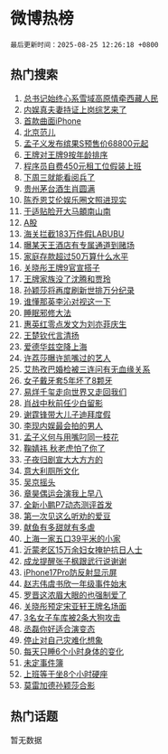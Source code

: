# 微博热榜

`最后更新时间：2025-08-25 12:26:18 +0800`

## 热门搜索

1. [总书记始终心系雪域高原情牵西藏人民](https://m.weibo.cn/search?containerid=100103type%3D1%26t%3D10%26q%3D%23%E6%80%BB%E4%B9%A6%E8%AE%B0%E5%A7%8B%E7%BB%88%E5%BF%83%E7%B3%BB%E9%9B%AA%E5%9F%9F%E9%AB%98%E5%8E%9F%E6%83%85%E7%89%B5%E8%A5%BF%E8%97%8F%E4%BA%BA%E6%B0%91%23&stream_entry_id=51&isnewpage=1&extparam=seat%3D1%26pos%3D0%26cate%3D10103%26filter_type%3Drealtimehot%26stream_entry_id%3D51%26c_type%3D51%26q%3D%2523%25E6%2580%25BB%25E4%25B9%25A6%25E8%25AE%25B0%25E5%25A7%258B%25E7%25BB%2588%25E5%25BF%2583%25E7%25B3%25BB%25E9%259B%25AA%25E5%259F%259F%25E9%25AB%2598%25E5%258E%259F%25E6%2583%2585%25E7%2589%25B5%25E8%25A5%25BF%25E8%2597%258F%25E4%25BA%25BA%25E6%25B0%2591%2523%26dgr%3D0%26display_time%3D1756095977%26pre_seqid%3D17560959772490250616336)
1. [内娱真夫妻持证上岗综艺来了](https://m.weibo.cn/search?containerid=100103type%3D1%26t%3D10%26q%3D%E5%86%85%E5%A8%B1%E7%9C%9F%E5%A4%AB%E5%A6%BB%E6%8C%81%E8%AF%81%E4%B8%8A%E5%B2%97%E7%BB%BC%E8%89%BA%E6%9D%A5%E4%BA%86&stream_entry_id=31&isnewpage=1&extparam=seat%3D1%26pos%3D0%26flag%3D1%26filter_type%3Drealtimehot%26c_type%3D31%26realpos%3D1%26cate%3D5001%26lcate%3D5001%26stream_entry_id%3D31%26band_rank%3D1%26q%3D%25E5%2586%2585%25E5%25A8%25B1%25E7%259C%259F%25E5%25A4%25AB%25E5%25A6%25BB%25E6%258C%2581%25E8%25AF%2581%25E4%25B8%258A%25E5%25B2%2597%25E7%25BB%25BC%25E8%2589%25BA%25E6%259D%25A5%25E4%25BA%2586%26dgr%3D0%26display_time%3D1756095977%26pre_seqid%3D17560959772490250616336)
1. [首款曲面iPhone](https://m.weibo.cn/search?containerid=100103type%3D1%26t%3D10%26q%3D%23%E9%A6%96%E6%AC%BE%E6%9B%B2%E9%9D%A2iPhone%23&stream_entry_id=31&isnewpage=1&extparam=seat%3D1%26pos%3D1%26flag%3D0%26filter_type%3Drealtimehot%26c_type%3D31%26realpos%3D2%26cate%3D5001%26lcate%3D5001%26stream_entry_id%3D31%26band_rank%3D2%26q%3D%2523%25E9%25A6%2596%25E6%25AC%25BE%25E6%259B%25B2%25E9%259D%25A2iPhone%2523%26dgr%3D0%26display_time%3D1756095977%26pre_seqid%3D17560959772490250616336)
1. [北京范儿](https://m.weibo.cn/search?containerid=100103type%3D1%26t%3D10%26q%3D%23%E5%8C%97%E4%BA%AC%E8%8C%83%E5%84%BF%23&stream_entry_id=31&isnewpage=1&extparam=seat%3D1%26pos%3D2%26flag%3D1%26filter_type%3Drealtimehot%26c_type%3D31%26realpos%3D3%26cate%3D5001%26lcate%3D5001%26stream_entry_id%3D31%26band_rank%3D3%26q%3D%2523%25E5%258C%2597%25E4%25BA%25AC%25E8%258C%2583%25E5%2584%25BF%2523%26dgr%3D0%26display_time%3D1756095977%26pre_seqid%3D17560959772490250616336)
1. [孟子义发布缤果S预售价68800元起](https://m.weibo.cn/search?containerid=100103type%3D1%26t%3D10%26q%3D%23%E5%AD%9F%E5%AD%90%E4%B9%89%E5%8F%91%E5%B8%83%E7%BC%A4%E6%9E%9CS%E9%A2%84%E5%94%AE%E4%BB%B768800%E5%85%83%E8%B5%B7%23&stream_entry_id=31&isnewpage=1&extparam=seat%3D1%26pos%3D3%26adid%3D298466%26filter_type%3Drealtimehot%26c_type%3D31%26cate%3D5001%26lcate%3D5001%26topic_ad%3D1%26is_ad_pos%3D1%26stream_entry_id%3D31%26band_rank%3D4%26q%3D%2523%25E5%25AD%259F%25E5%25AD%2590%25E4%25B9%2589%25E5%258F%2591%25E5%25B8%2583%25E7%25BC%25A4%25E6%259E%259CS%25E9%25A2%2584%25E5%2594%25AE%25E4%25BB%25B768800%25E5%2585%2583%25E8%25B5%25B7%2523%26dgr%3D0%26display_time%3D1756095977%26pre_seqid%3D17560959772490250616336)
1. [王牌对王牌9按年龄排序](https://m.weibo.cn/search?containerid=100103type%3D1%26t%3D10%26q%3D%23%E7%8E%8B%E7%89%8C%E5%AF%B9%E7%8E%8B%E7%89%8C9%E6%8C%89%E5%B9%B4%E9%BE%84%E6%8E%92%E5%BA%8F%23&stream_entry_id=31&isnewpage=1&extparam=seat%3D1%26pos%3D4%26flag%3D0%26filter_type%3Drealtimehot%26c_type%3D31%26realpos%3D4%26cate%3D5001%26lcate%3D5001%26stream_entry_id%3D31%26band_rank%3D4%26q%3D%2523%25E7%258E%258B%25E7%2589%258C%25E5%25AF%25B9%25E7%258E%258B%25E7%2589%258C9%25E6%258C%2589%25E5%25B9%25B4%25E9%25BE%2584%25E6%258E%2592%25E5%25BA%258F%2523%26dgr%3D0%26display_time%3D1756095977%26pre_seqid%3D17560959772490250616336)
1. [程序员自费450元租工位假装上班](https://m.weibo.cn/search?containerid=100103type%3D1%26t%3D10%26q%3D%23%E7%A8%8B%E5%BA%8F%E5%91%98%E8%87%AA%E8%B4%B9450%E5%85%83%E7%A7%9F%E5%B7%A5%E4%BD%8D%E5%81%87%E8%A3%85%E4%B8%8A%E7%8F%AD%23&stream_entry_id=31&isnewpage=1&extparam=seat%3D1%26pos%3D5%26flag%3D1%26filter_type%3Drealtimehot%26c_type%3D31%26realpos%3D5%26cate%3D5001%26lcate%3D5001%26stream_entry_id%3D31%26band_rank%3D5%26q%3D%2523%25E7%25A8%258B%25E5%25BA%258F%25E5%2591%2598%25E8%2587%25AA%25E8%25B4%25B9450%25E5%2585%2583%25E7%25A7%259F%25E5%25B7%25A5%25E4%25BD%258D%25E5%2581%2587%25E8%25A3%2585%25E4%25B8%258A%25E7%258F%25AD%2523%26dgr%3D0%26display_time%3D1756095977%26pre_seqid%3D17560959772490250616336)
1. [下周三就能看阅兵了](https://m.weibo.cn/search?containerid=100103type%3D1%26t%3D10%26q%3D%23%E4%B8%8B%E5%91%A8%E4%B8%89%E5%B0%B1%E8%83%BD%E7%9C%8B%E9%98%85%E5%85%B5%E4%BA%86%23&stream_entry_id=31&isnewpage=1&extparam=seat%3D1%26pos%3D6%26flag%3D0%26filter_type%3Drealtimehot%26c_type%3D31%26realpos%3D6%26cate%3D5001%26lcate%3D5001%26stream_entry_id%3D31%26band_rank%3D6%26q%3D%2523%25E4%25B8%258B%25E5%2591%25A8%25E4%25B8%2589%25E5%25B0%25B1%25E8%2583%25BD%25E7%259C%258B%25E9%2598%2585%25E5%2585%25B5%25E4%25BA%2586%2523%26dgr%3D0%26display_time%3D1756095977%26pre_seqid%3D17560959772490250616336)
1. [贵州茅台酒生肖圆满](https://m.weibo.cn/search?containerid=100103type%3D1%26t%3D10%26q%3D%23%E8%B4%B5%E5%B7%9E%E8%8C%85%E5%8F%B0%E9%85%92%E7%94%9F%E8%82%96%E5%9C%86%E6%BB%A1%23&stream_entry_id=31&isnewpage=1&extparam=seat%3D1%26pos%3D7%26adid%3D297709%26filter_type%3Drealtimehot%26c_type%3D31%26cate%3D5001%26lcate%3D5001%26topic_ad%3D1%26is_ad_pos%3D1%26stream_entry_id%3D31%26band_rank%3D7%26q%3D%2523%25E8%25B4%25B5%25E5%25B7%259E%25E8%258C%2585%25E5%258F%25B0%25E9%2585%2592%25E7%2594%259F%25E8%2582%2596%25E5%259C%2586%25E6%25BB%25A1%2523%26dgr%3D0%26display_time%3D1756095977%26pre_seqid%3D17560959772490250616336)
1. [陈乔恩艾伦娱乐圈文照进现实](https://m.weibo.cn/search?containerid=100103type%3D1%26t%3D10%26q%3D%E9%99%88%E4%B9%94%E6%81%A9%E8%89%BE%E4%BC%A6%E5%A8%B1%E4%B9%90%E5%9C%88%E6%96%87%E7%85%A7%E8%BF%9B%E7%8E%B0%E5%AE%9E&stream_entry_id=31&isnewpage=1&extparam=seat%3D1%26pos%3D8%26flag%3D1%26filter_type%3Drealtimehot%26c_type%3D31%26realpos%3D7%26cate%3D5001%26lcate%3D5001%26stream_entry_id%3D31%26band_rank%3D7%26q%3D%25E9%2599%2588%25E4%25B9%2594%25E6%2581%25A9%25E8%2589%25BE%25E4%25BC%25A6%25E5%25A8%25B1%25E4%25B9%2590%25E5%259C%2588%25E6%2596%2587%25E7%2585%25A7%25E8%25BF%259B%25E7%258E%25B0%25E5%25AE%259E%26dgr%3D0%26display_time%3D1756095977%26pre_seqid%3D17560959772490250616336)
1. [于适贴脸开大马頔南山南](https://m.weibo.cn/search?containerid=100103type%3D1%26t%3D10%26q%3D%E4%BA%8E%E9%80%82%E8%B4%B4%E8%84%B8%E5%BC%80%E5%A4%A7%E9%A9%AC%E9%A0%94%E5%8D%97%E5%B1%B1%E5%8D%97&stream_entry_id=31&isnewpage=1&extparam=seat%3D1%26pos%3D9%26flag%3D1%26filter_type%3Drealtimehot%26c_type%3D31%26realpos%3D8%26cate%3D5001%26lcate%3D5001%26stream_entry_id%3D31%26band_rank%3D8%26q%3D%25E4%25BA%258E%25E9%2580%2582%25E8%25B4%25B4%25E8%2584%25B8%25E5%25BC%2580%25E5%25A4%25A7%25E9%25A9%25AC%25E9%25A0%2594%25E5%258D%2597%25E5%25B1%25B1%25E5%258D%2597%26dgr%3D0%26display_time%3D1756095977%26pre_seqid%3D17560959772490250616336)
1. [A股](https://m.weibo.cn/search?containerid=100103type%3D1%26t%3D10%26q%3DA%E8%82%A1&stream_entry_id=31&isnewpage=1&extparam=seat%3D1%26pos%3D10%26flag%3D0%26filter_type%3Drealtimehot%26c_type%3D31%26realpos%3D9%26cate%3D5001%26lcate%3D5001%26stream_entry_id%3D31%26band_rank%3D9%26q%3DA%25E8%2582%25A1%26dgr%3D0%26display_time%3D1756095977%26pre_seqid%3D17560959772490250616336)
1. [海关拦截183万件假LABUBU](https://m.weibo.cn/search?containerid=100103type%3D1%26t%3D10%26q%3D%23%E6%B5%B7%E5%85%B3%E6%8B%A6%E6%88%AA183%E4%B8%87%E4%BB%B6%E5%81%87LABUBU%23&stream_entry_id=31&isnewpage=1&extparam=seat%3D1%26pos%3D11%26flag%3D1%26filter_type%3Drealtimehot%26c_type%3D31%26realpos%3D10%26cate%3D5001%26lcate%3D5001%26stream_entry_id%3D31%26band_rank%3D10%26q%3D%2523%25E6%25B5%25B7%25E5%2585%25B3%25E6%258B%25A6%25E6%2588%25AA183%25E4%25B8%2587%25E4%25BB%25B6%25E5%2581%2587LABUBU%2523%26dgr%3D0%26display_time%3D1756095977%26pre_seqid%3D17560959772490250616336)
1. [曝某天王酒店有专属通道到赌场](https://m.weibo.cn/search?containerid=100103type%3D1%26t%3D10%26q%3D%E6%9B%9D%E6%9F%90%E5%A4%A9%E7%8E%8B%E9%85%92%E5%BA%97%E6%9C%89%E4%B8%93%E5%B1%9E%E9%80%9A%E9%81%93%E5%88%B0%E8%B5%8C%E5%9C%BA&stream_entry_id=31&isnewpage=1&extparam=seat%3D1%26pos%3D12%26flag%3D1%26filter_type%3Drealtimehot%26c_type%3D31%26realpos%3D11%26cate%3D5001%26lcate%3D5001%26stream_entry_id%3D31%26band_rank%3D11%26q%3D%25E6%259B%259D%25E6%259F%2590%25E5%25A4%25A9%25E7%258E%258B%25E9%2585%2592%25E5%25BA%2597%25E6%259C%2589%25E4%25B8%2593%25E5%25B1%259E%25E9%2580%259A%25E9%2581%2593%25E5%2588%25B0%25E8%25B5%258C%25E5%259C%25BA%26dgr%3D0%26display_time%3D1756095977%26pre_seqid%3D17560959772490250616336)
1. [家庭存款超过50万算什么水平](https://m.weibo.cn/search?containerid=100103type%3D1%26t%3D10%26q%3D%E5%AE%B6%E5%BA%AD%E5%AD%98%E6%AC%BE%E8%B6%85%E8%BF%8750%E4%B8%87%E7%AE%97%E4%BB%80%E4%B9%88%E6%B0%B4%E5%B9%B3&stream_entry_id=31&isnewpage=1&extparam=seat%3D1%26pos%3D13%26flag%3D1%26filter_type%3Drealtimehot%26c_type%3D31%26realpos%3D12%26cate%3D5001%26lcate%3D5001%26stream_entry_id%3D31%26band_rank%3D12%26q%3D%25E5%25AE%25B6%25E5%25BA%25AD%25E5%25AD%2598%25E6%25AC%25BE%25E8%25B6%2585%25E8%25BF%258750%25E4%25B8%2587%25E7%25AE%2597%25E4%25BB%2580%25E4%25B9%2588%25E6%25B0%25B4%25E5%25B9%25B3%26dgr%3D0%26display_time%3D1756095977%26pre_seqid%3D17560959772490250616336)
1. [关晓彤王牌9官宣搭子](https://m.weibo.cn/search?containerid=100103type%3D1%26t%3D10%26q%3D%23%E5%85%B3%E6%99%93%E5%BD%A4%E7%8E%8B%E7%89%8C9%E5%AE%98%E5%AE%A3%E6%90%AD%E5%AD%90%23&stream_entry_id=31&isnewpage=1&extparam=seat%3D1%26pos%3D14%26flag%3D0%26filter_type%3Drealtimehot%26c_type%3D31%26realpos%3D13%26cate%3D5001%26lcate%3D5001%26stream_entry_id%3D31%26band_rank%3D13%26q%3D%2523%25E5%2585%25B3%25E6%2599%2593%25E5%25BD%25A4%25E7%258E%258B%25E7%2589%258C9%25E5%25AE%2598%25E5%25AE%25A3%25E6%2590%25AD%25E5%25AD%2590%2523%26dgr%3D0%26display_time%3D1756095977%26pre_seqid%3D17560959772490250616336)
1. [王牌家族没了沈腾和贾玲](https://m.weibo.cn/search?containerid=100103type%3D1%26t%3D10%26q%3D%23%E7%8E%8B%E7%89%8C%E5%AE%B6%E6%97%8F%E6%B2%A1%E4%BA%86%E6%B2%88%E8%85%BE%E5%92%8C%E8%B4%BE%E7%8E%B2%23&stream_entry_id=31&isnewpage=1&extparam=seat%3D1%26pos%3D15%26flag%3D1%26filter_type%3Drealtimehot%26c_type%3D31%26realpos%3D14%26cate%3D5001%26lcate%3D5001%26stream_entry_id%3D31%26band_rank%3D14%26q%3D%2523%25E7%258E%258B%25E7%2589%258C%25E5%25AE%25B6%25E6%2597%258F%25E6%25B2%25A1%25E4%25BA%2586%25E6%25B2%2588%25E8%2585%25BE%25E5%2592%258C%25E8%25B4%25BE%25E7%258E%25B2%2523%26dgr%3D0%26display_time%3D1756095977%26pre_seqid%3D17560959772490250616336)
1. [孙颖莎将再度刷新世排万分纪录](https://m.weibo.cn/search?containerid=100103type%3D1%26t%3D10%26q%3D%23%E5%AD%99%E9%A2%96%E8%8E%8E%E5%B0%86%E5%86%8D%E5%BA%A6%E5%88%B7%E6%96%B0%E4%B8%96%E6%8E%92%E4%B8%87%E5%88%86%E7%BA%AA%E5%BD%95%23&stream_entry_id=31&isnewpage=1&extparam=seat%3D1%26pos%3D16%26flag%3D0%26filter_type%3Drealtimehot%26c_type%3D31%26realpos%3D15%26cate%3D5001%26lcate%3D5001%26stream_entry_id%3D31%26band_rank%3D15%26q%3D%2523%25E5%25AD%2599%25E9%25A2%2596%25E8%258E%258E%25E5%25B0%2586%25E5%2586%258D%25E5%25BA%25A6%25E5%2588%25B7%25E6%2596%25B0%25E4%25B8%2596%25E6%258E%2592%25E4%25B8%2587%25E5%2588%2586%25E7%25BA%25AA%25E5%25BD%2595%2523%26dgr%3D0%26display_time%3D1756095977%26pre_seqid%3D17560959772490250616336)
1. [谁懂那英李沁对视这一下](https://m.weibo.cn/search?containerid=100103type%3D1%26t%3D10%26q%3D%E8%B0%81%E6%87%82%E9%82%A3%E8%8B%B1%E6%9D%8E%E6%B2%81%E5%AF%B9%E8%A7%86%E8%BF%99%E4%B8%80%E4%B8%8B&stream_entry_id=31&isnewpage=1&extparam=seat%3D1%26pos%3D17%26flag%3D1%26filter_type%3Drealtimehot%26c_type%3D31%26realpos%3D16%26cate%3D5001%26lcate%3D5001%26stream_entry_id%3D31%26band_rank%3D16%26q%3D%25E8%25B0%2581%25E6%2587%2582%25E9%2582%25A3%25E8%258B%25B1%25E6%259D%258E%25E6%25B2%2581%25E5%25AF%25B9%25E8%25A7%2586%25E8%25BF%2599%25E4%25B8%2580%25E4%25B8%258B%26dgr%3D0%26display_time%3D1756095977%26pre_seqid%3D17560959772490250616336)
1. [睡眠邪修大法](https://m.weibo.cn/search?containerid=100103type%3D1%26t%3D10%26q%3D%E7%9D%A1%E7%9C%A0%E9%82%AA%E4%BF%AE%E5%A4%A7%E6%B3%95&stream_entry_id=31&isnewpage=1&extparam=seat%3D1%26pos%3D18%26flag%3D0%26filter_type%3Drealtimehot%26c_type%3D31%26realpos%3D17%26cate%3D5001%26lcate%3D5001%26stream_entry_id%3D31%26band_rank%3D17%26q%3D%25E7%259D%25A1%25E7%259C%25A0%25E9%2582%25AA%25E4%25BF%25AE%25E5%25A4%25A7%25E6%25B3%2595%26dgr%3D0%26display_time%3D1756095977%26pre_seqid%3D17560959772490250616336)
1. [惠英红零点发文为刘亦菲庆生](https://m.weibo.cn/search?containerid=100103type%3D1%26t%3D10%26q%3D%23%E6%83%A0%E8%8B%B1%E7%BA%A2%E9%9B%B6%E7%82%B9%E5%8F%91%E6%96%87%E4%B8%BA%E5%88%98%E4%BA%A6%E8%8F%B2%E5%BA%86%E7%94%9F%23&stream_entry_id=31&isnewpage=1&extparam=seat%3D1%26pos%3D19%26flag%3D1%26filter_type%3Drealtimehot%26c_type%3D31%26realpos%3D18%26cate%3D5001%26lcate%3D5001%26stream_entry_id%3D31%26band_rank%3D18%26q%3D%2523%25E6%2583%25A0%25E8%258B%25B1%25E7%25BA%25A2%25E9%259B%25B6%25E7%2582%25B9%25E5%258F%2591%25E6%2596%2587%25E4%25B8%25BA%25E5%2588%2598%25E4%25BA%25A6%25E8%258F%25B2%25E5%25BA%2586%25E7%2594%259F%2523%26dgr%3D0%26display_time%3D1756095977%26pre_seqid%3D17560959772490250616336)
1. [王楚钦代言清扬](https://m.weibo.cn/search?containerid=100103type%3D1%26t%3D10%26q%3D%E7%8E%8B%E6%A5%9A%E9%92%A6%E4%BB%A3%E8%A8%80%E6%B8%85%E6%89%AC&stream_entry_id=31&isnewpage=1&extparam=seat%3D1%26pos%3D20%26flag%3D0%26filter_type%3Drealtimehot%26c_type%3D31%26realpos%3D19%26cate%3D5001%26lcate%3D5001%26stream_entry_id%3D31%26band_rank%3D19%26q%3D%25E7%258E%258B%25E6%25A5%259A%25E9%2592%25A6%25E4%25BB%25A3%25E8%25A8%2580%25E6%25B8%2585%25E6%2589%25AC%26dgr%3D0%26display_time%3D1756095977%26pre_seqid%3D17560959772490250616336)
1. [爱德华兹空降上海](https://m.weibo.cn/search?containerid=100103type%3D1%26t%3D10%26q%3D%23%E7%88%B1%E5%BE%B7%E5%8D%8E%E5%85%B9%E7%A9%BA%E9%99%8D%E4%B8%8A%E6%B5%B7%23&stream_entry_id=31&isnewpage=1&extparam=seat%3D1%26pos%3D21%26flag%3D1%26filter_type%3Drealtimehot%26c_type%3D31%26realpos%3D20%26cate%3D5001%26lcate%3D5001%26stream_entry_id%3D31%26band_rank%3D20%26q%3D%2523%25E7%2588%25B1%25E5%25BE%25B7%25E5%258D%258E%25E5%2585%25B9%25E7%25A9%25BA%25E9%2599%258D%25E4%25B8%258A%25E6%25B5%25B7%2523%26dgr%3D0%26display_time%3D1756095977%26pre_seqid%3D17560959772490250616336)
1. [许荔莎曝许凯嘴过的艺人](https://m.weibo.cn/search?containerid=100103type%3D1%26t%3D10%26q%3D%E8%AE%B8%E8%8D%94%E8%8E%8E%E6%9B%9D%E8%AE%B8%E5%87%AF%E5%98%B4%E8%BF%87%E7%9A%84%E8%89%BA%E4%BA%BA&stream_entry_id=31&isnewpage=1&extparam=seat%3D1%26pos%3D22%26flag%3D2%26filter_type%3Drealtimehot%26c_type%3D31%26realpos%3D21%26cate%3D5001%26lcate%3D5001%26stream_entry_id%3D31%26band_rank%3D21%26q%3D%25E8%25AE%25B8%25E8%258D%2594%25E8%258E%258E%25E6%259B%259D%25E8%25AE%25B8%25E5%2587%25AF%25E5%2598%25B4%25E8%25BF%2587%25E7%259A%2584%25E8%2589%25BA%25E4%25BA%25BA%26dgr%3D0%26display_time%3D1756095977%26pre_seqid%3D17560959772490250616336)
1. [艾热孜巴婚检被三连问有无血缘关系](https://m.weibo.cn/search?containerid=100103type%3D1%26t%3D10%26q%3D%E8%89%BE%E7%83%AD%E5%AD%9C%E5%B7%B4%E5%A9%9A%E6%A3%80%E8%A2%AB%E4%B8%89%E8%BF%9E%E9%97%AE%E6%9C%89%E6%97%A0%E8%A1%80%E7%BC%98%E5%85%B3%E7%B3%BB&stream_entry_id=31&isnewpage=1&extparam=seat%3D1%26pos%3D23%26flag%3D1%26filter_type%3Drealtimehot%26c_type%3D31%26realpos%3D22%26cate%3D5001%26lcate%3D5001%26stream_entry_id%3D31%26band_rank%3D22%26q%3D%25E8%2589%25BE%25E7%2583%25AD%25E5%25AD%259C%25E5%25B7%25B4%25E5%25A9%259A%25E6%25A3%2580%25E8%25A2%25AB%25E4%25B8%2589%25E8%25BF%259E%25E9%2597%25AE%25E6%259C%2589%25E6%2597%25A0%25E8%25A1%2580%25E7%25BC%2598%25E5%2585%25B3%25E7%25B3%25BB%26dgr%3D0%26display_time%3D1756095977%26pre_seqid%3D17560959772490250616336)
1. [女子戴牙套5年坏了8颗牙](https://m.weibo.cn/search?containerid=100103type%3D1%26t%3D10%26q%3D%23%E5%A5%B3%E5%AD%90%E6%88%B4%E7%89%99%E5%A5%975%E5%B9%B4%E5%9D%8F%E4%BA%868%E9%A2%97%E7%89%99%23&stream_entry_id=31&isnewpage=1&extparam=seat%3D1%26pos%3D24%26flag%3D0%26filter_type%3Drealtimehot%26c_type%3D31%26realpos%3D23%26cate%3D5001%26lcate%3D5001%26stream_entry_id%3D31%26band_rank%3D23%26q%3D%2523%25E5%25A5%25B3%25E5%25AD%2590%25E6%2588%25B4%25E7%2589%2599%25E5%25A5%25975%25E5%25B9%25B4%25E5%259D%258F%25E4%25BA%25868%25E9%25A2%2597%25E7%2589%2599%2523%26dgr%3D0%26display_time%3D1756095977%26pre_seqid%3D17560959772490250616336)
1. [易烊千玺走向世界又走回我们](https://m.weibo.cn/search?containerid=100103type%3D1%26t%3D10%26q%3D%E6%98%93%E7%83%8A%E5%8D%83%E7%8E%BA%E8%B5%B0%E5%90%91%E4%B8%96%E7%95%8C%E5%8F%88%E8%B5%B0%E5%9B%9E%E6%88%91%E4%BB%AC&stream_entry_id=31&isnewpage=1&extparam=seat%3D1%26pos%3D25%26flag%3D1%26filter_type%3Drealtimehot%26c_type%3D31%26realpos%3D24%26cate%3D5001%26lcate%3D5001%26stream_entry_id%3D31%26band_rank%3D24%26q%3D%25E6%2598%2593%25E7%2583%258A%25E5%258D%2583%25E7%258E%25BA%25E8%25B5%25B0%25E5%2590%2591%25E4%25B8%2596%25E7%2595%258C%25E5%258F%2588%25E8%25B5%25B0%25E5%259B%259E%25E6%2588%2591%25E4%25BB%25AC%26dgr%3D0%26display_time%3D1756095977%26pre_seqid%3D17560959772490250616336)
1. [肖战中秋前任少白留影](https://m.weibo.cn/search?containerid=100103type%3D1%26t%3D10%26q%3D%23%E8%82%96%E6%88%98%E4%B8%AD%E7%A7%8B%E5%89%8D%E4%BB%BB%E5%B0%91%E7%99%BD%E7%95%99%E5%BD%B1%23&stream_entry_id=31&isnewpage=1&extparam=seat%3D1%26pos%3D26%26flag%3D1%26filter_type%3Drealtimehot%26c_type%3D31%26realpos%3D25%26cate%3D5001%26lcate%3D5001%26stream_entry_id%3D31%26band_rank%3D25%26q%3D%2523%25E8%2582%2596%25E6%2588%2598%25E4%25B8%25AD%25E7%25A7%258B%25E5%2589%258D%25E4%25BB%25BB%25E5%25B0%2591%25E7%2599%25BD%25E7%2595%2599%25E5%25BD%25B1%2523%26dgr%3D0%26display_time%3D1756095977%26pre_seqid%3D17560959772490250616336)
1. [谢霆锋带大儿子迪拜度假](https://m.weibo.cn/search?containerid=100103type%3D1%26t%3D10%26q%3D%23%E8%B0%A2%E9%9C%86%E9%94%8B%E5%B8%A6%E5%A4%A7%E5%84%BF%E5%AD%90%E8%BF%AA%E6%8B%9C%E5%BA%A6%E5%81%87%23&stream_entry_id=31&isnewpage=1&extparam=seat%3D1%26pos%3D27%26flag%3D1%26filter_type%3Drealtimehot%26c_type%3D31%26realpos%3D26%26cate%3D5001%26lcate%3D5001%26stream_entry_id%3D31%26band_rank%3D26%26q%3D%2523%25E8%25B0%25A2%25E9%259C%2586%25E9%2594%258B%25E5%25B8%25A6%25E5%25A4%25A7%25E5%2584%25BF%25E5%25AD%2590%25E8%25BF%25AA%25E6%258B%259C%25E5%25BA%25A6%25E5%2581%2587%2523%26dgr%3D0%26display_time%3D1756095977%26pre_seqid%3D17560959772490250616336)
1. [李现内娱最会拍的男人](https://m.weibo.cn/search?containerid=100103type%3D1%26t%3D10%26q%3D%E6%9D%8E%E7%8E%B0%E5%86%85%E5%A8%B1%E6%9C%80%E4%BC%9A%E6%8B%8D%E7%9A%84%E7%94%B7%E4%BA%BA&stream_entry_id=31&isnewpage=1&extparam=seat%3D1%26pos%3D28%26flag%3D1%26filter_type%3Drealtimehot%26c_type%3D31%26realpos%3D27%26cate%3D5001%26lcate%3D5001%26stream_entry_id%3D31%26band_rank%3D27%26q%3D%25E6%259D%258E%25E7%258E%25B0%25E5%2586%2585%25E5%25A8%25B1%25E6%259C%2580%25E4%25BC%259A%25E6%258B%258D%25E7%259A%2584%25E7%2594%25B7%25E4%25BA%25BA%26dgr%3D0%26display_time%3D1756095977%26pre_seqid%3D17560959772490250616336)
1. [孟子义何与用嘴叼同一枝花](https://m.weibo.cn/search?containerid=100103type%3D1%26t%3D10%26q%3D%E5%AD%9F%E5%AD%90%E4%B9%89%E4%BD%95%E4%B8%8E%E7%94%A8%E5%98%B4%E5%8F%BC%E5%90%8C%E4%B8%80%E6%9E%9D%E8%8A%B1&stream_entry_id=31&isnewpage=1&extparam=seat%3D1%26pos%3D29%26flag%3D1%26filter_type%3Drealtimehot%26c_type%3D31%26realpos%3D28%26cate%3D5001%26lcate%3D5001%26stream_entry_id%3D31%26band_rank%3D28%26q%3D%25E5%25AD%259F%25E5%25AD%2590%25E4%25B9%2589%25E4%25BD%2595%25E4%25B8%258E%25E7%2594%25A8%25E5%2598%25B4%25E5%258F%25BC%25E5%2590%258C%25E4%25B8%2580%25E6%259E%259D%25E8%258A%25B1%26dgr%3D0%26display_time%3D1756095977%26pre_seqid%3D17560959772490250616336)
1. [鞠婧祎 秋老虎怕了你了](https://m.weibo.cn/search?containerid=100103type%3D1%26t%3D10%26q%3D%E9%9E%A0%E5%A9%A7%E7%A5%8E+%E7%A7%8B%E8%80%81%E8%99%8E%E6%80%95%E4%BA%86%E4%BD%A0%E4%BA%86&stream_entry_id=31&isnewpage=1&extparam=seat%3D1%26pos%3D30%26flag%3D0%26filter_type%3Drealtimehot%26c_type%3D31%26realpos%3D29%26cate%3D5001%26lcate%3D5001%26stream_entry_id%3D31%26band_rank%3D29%26q%3D%25E9%259E%25A0%25E5%25A9%25A7%25E7%25A5%258E%2520%25E7%25A7%258B%25E8%2580%2581%25E8%2599%258E%25E6%2580%2595%25E4%25BA%2586%25E4%25BD%25A0%25E4%25BA%2586%26dgr%3D0%26display_time%3D1756095977%26pre_seqid%3D17560959772490250616336)
1. [子夜归剧宣大大方方的](https://m.weibo.cn/search?containerid=100103type%3D1%26t%3D10%26q%3D%E5%AD%90%E5%A4%9C%E5%BD%92%E5%89%A7%E5%AE%A3%E5%A4%A7%E5%A4%A7%E6%96%B9%E6%96%B9%E7%9A%84&stream_entry_id=31&isnewpage=1&extparam=seat%3D1%26pos%3D31%26flag%3D1%26filter_type%3Drealtimehot%26c_type%3D31%26realpos%3D30%26cate%3D5001%26lcate%3D5001%26stream_entry_id%3D31%26band_rank%3D30%26q%3D%25E5%25AD%2590%25E5%25A4%259C%25E5%25BD%2592%25E5%2589%25A7%25E5%25AE%25A3%25E5%25A4%25A7%25E5%25A4%25A7%25E6%2596%25B9%25E6%2596%25B9%25E7%259A%2584%26dgr%3D0%26display_time%3D1756095977%26pre_seqid%3D17560959772490250616336)
1. [意大利厕所文化](https://m.weibo.cn/search?containerid=100103type%3D1%26t%3D10%26q%3D%E6%84%8F%E5%A4%A7%E5%88%A9%E5%8E%95%E6%89%80%E6%96%87%E5%8C%96&stream_entry_id=31&isnewpage=1&extparam=seat%3D1%26pos%3D32%26flag%3D1%26filter_type%3Drealtimehot%26c_type%3D31%26realpos%3D31%26cate%3D5001%26lcate%3D5001%26stream_entry_id%3D31%26band_rank%3D31%26q%3D%25E6%2584%258F%25E5%25A4%25A7%25E5%2588%25A9%25E5%258E%2595%25E6%2589%2580%25E6%2596%2587%25E5%258C%2596%26dgr%3D0%26display_time%3D1756095977%26pre_seqid%3D17560959772490250616336)
1. [吴京摇头](https://m.weibo.cn/search?containerid=100103type%3D1%26t%3D10%26q%3D%E5%90%B4%E4%BA%AC%E6%91%87%E5%A4%B4&stream_entry_id=31&isnewpage=1&extparam=seat%3D1%26pos%3D33%26flag%3D1%26filter_type%3Drealtimehot%26c_type%3D31%26realpos%3D32%26cate%3D5001%26lcate%3D5001%26stream_entry_id%3D31%26band_rank%3D32%26q%3D%25E5%2590%25B4%25E4%25BA%25AC%25E6%2591%2587%25E5%25A4%25B4%26dgr%3D0%26display_time%3D1756095977%26pre_seqid%3D17560959772490250616336)
1. [章昊偶运会演我上早八](https://m.weibo.cn/search?containerid=100103type%3D1%26t%3D10%26q%3D%23%E7%AB%A0%E6%98%8A%E5%81%B6%E8%BF%90%E4%BC%9A%E6%BC%94%E6%88%91%E4%B8%8A%E6%97%A9%E5%85%AB%23&stream_entry_id=31&isnewpage=1&extparam=seat%3D1%26pos%3D34%26flag%3D1%26filter_type%3Drealtimehot%26c_type%3D31%26realpos%3D33%26cate%3D5001%26lcate%3D5001%26stream_entry_id%3D31%26band_rank%3D33%26q%3D%2523%25E7%25AB%25A0%25E6%2598%258A%25E5%2581%25B6%25E8%25BF%2590%25E4%25BC%259A%25E6%25BC%2594%25E6%2588%2591%25E4%25B8%258A%25E6%2597%25A9%25E5%2585%25AB%2523%26dgr%3D0%26display_time%3D1756095977%26pre_seqid%3D17560959772490250616336)
1. [全新小鹏P7动态测评首发](https://m.weibo.cn/search?containerid=100103type%3D1%26t%3D10%26q%3D%23%E5%85%A8%E6%96%B0%E5%B0%8F%E9%B9%8FP7%E5%8A%A8%E6%80%81%E6%B5%8B%E8%AF%84%E9%A6%96%E5%8F%91%23&stream_entry_id=31&isnewpage=1&extparam=seat%3D1%26pos%3D35%26flag%3D1%26filter_type%3Drealtimehot%26c_type%3D31%26realpos%3D34%26cate%3D5001%26lcate%3D5001%26stream_entry_id%3D31%26band_rank%3D34%26q%3D%2523%25E5%2585%25A8%25E6%2596%25B0%25E5%25B0%258F%25E9%25B9%258FP7%25E5%258A%25A8%25E6%2580%2581%25E6%25B5%258B%25E8%25AF%2584%25E9%25A6%2596%25E5%258F%2591%2523%26dgr%3D0%26display_time%3D1756095977%26pre_seqid%3D17560959772490250616336)
1. [第一次见这么听劝的爱豆](https://m.weibo.cn/search?containerid=100103type%3D1%26t%3D10%26q%3D%E7%AC%AC%E4%B8%80%E6%AC%A1%E8%A7%81%E8%BF%99%E4%B9%88%E5%90%AC%E5%8A%9D%E7%9A%84%E7%88%B1%E8%B1%86&stream_entry_id=31&isnewpage=1&extparam=seat%3D1%26pos%3D36%26flag%3D1%26filter_type%3Drealtimehot%26c_type%3D31%26realpos%3D35%26cate%3D5001%26lcate%3D5001%26stream_entry_id%3D31%26band_rank%3D35%26q%3D%25E7%25AC%25AC%25E4%25B8%2580%25E6%25AC%25A1%25E8%25A7%2581%25E8%25BF%2599%25E4%25B9%2588%25E5%2590%25AC%25E5%258A%259D%25E7%259A%2584%25E7%2588%25B1%25E8%25B1%2586%26dgr%3D0%26display_time%3D1756095977%26pre_seqid%3D17560959772490250616336)
1. [献鱼有多甜就有多虐](https://m.weibo.cn/search?containerid=100103type%3D1%26t%3D10%26q%3D%E7%8C%AE%E9%B1%BC%E6%9C%89%E5%A4%9A%E7%94%9C%E5%B0%B1%E6%9C%89%E5%A4%9A%E8%99%90&stream_entry_id=31&isnewpage=1&extparam=seat%3D1%26pos%3D37%26flag%3D1%26filter_type%3Drealtimehot%26c_type%3D31%26realpos%3D36%26cate%3D5001%26lcate%3D5001%26stream_entry_id%3D31%26band_rank%3D36%26q%3D%25E7%258C%25AE%25E9%25B1%25BC%25E6%259C%2589%25E5%25A4%259A%25E7%2594%259C%25E5%25B0%25B1%25E6%259C%2589%25E5%25A4%259A%25E8%2599%2590%26dgr%3D0%26display_time%3D1756095977%26pre_seqid%3D17560959772490250616336)
1. [上海一家五口39平米的小家](https://m.weibo.cn/search?containerid=100103type%3D1%26t%3D10%26q%3D%E4%B8%8A%E6%B5%B7%E4%B8%80%E5%AE%B6%E4%BA%94%E5%8F%A339%E5%B9%B3%E7%B1%B3%E7%9A%84%E5%B0%8F%E5%AE%B6&stream_entry_id=31&isnewpage=1&extparam=seat%3D1%26pos%3D38%26flag%3D1%26filter_type%3Drealtimehot%26c_type%3D31%26realpos%3D37%26cate%3D5001%26lcate%3D5001%26stream_entry_id%3D31%26band_rank%3D37%26q%3D%25E4%25B8%258A%25E6%25B5%25B7%25E4%25B8%2580%25E5%25AE%25B6%25E4%25BA%2594%25E5%258F%25A339%25E5%25B9%25B3%25E7%25B1%25B3%25E7%259A%2584%25E5%25B0%258F%25E5%25AE%25B6%26dgr%3D0%26display_time%3D1756095977%26pre_seqid%3D17560959772490250616336)
1. [沂蒙老区15万余妇女掩护抗日人士](https://m.weibo.cn/search?containerid=100103type%3D1%26t%3D10%26q%3D%23%E6%B2%82%E8%92%99%E8%80%81%E5%8C%BA15%E4%B8%87%E4%BD%99%E5%A6%87%E5%A5%B3%E6%8E%A9%E6%8A%A4%E6%8A%97%E6%97%A5%E4%BA%BA%E5%A3%AB%23&stream_entry_id=31&isnewpage=1&extparam=seat%3D1%26pos%3D39%26flag%3D0%26filter_type%3Drealtimehot%26c_type%3D31%26realpos%3D38%26cate%3D5001%26lcate%3D5001%26stream_entry_id%3D31%26band_rank%3D38%26q%3D%2523%25E6%25B2%2582%25E8%2592%2599%25E8%2580%2581%25E5%258C%25BA15%25E4%25B8%2587%25E4%25BD%2599%25E5%25A6%2587%25E5%25A5%25B3%25E6%258E%25A9%25E6%258A%25A4%25E6%258A%2597%25E6%2597%25A5%25E4%25BA%25BA%25E5%25A3%25AB%2523%26dgr%3D0%26display_time%3D1756095977%26pre_seqid%3D17560959772490250616336)
1. [成龙提醒张子枫跟武行说谢谢](https://m.weibo.cn/search?containerid=100103type%3D1%26t%3D10%26q%3D%E6%88%90%E9%BE%99%E6%8F%90%E9%86%92%E5%BC%A0%E5%AD%90%E6%9E%AB%E8%B7%9F%E6%AD%A6%E8%A1%8C%E8%AF%B4%E8%B0%A2%E8%B0%A2&stream_entry_id=31&isnewpage=1&extparam=seat%3D1%26pos%3D40%26flag%3D1%26filter_type%3Drealtimehot%26c_type%3D31%26realpos%3D39%26cate%3D5001%26lcate%3D5001%26stream_entry_id%3D31%26band_rank%3D39%26q%3D%25E6%2588%2590%25E9%25BE%2599%25E6%258F%2590%25E9%2586%2592%25E5%25BC%25A0%25E5%25AD%2590%25E6%259E%25AB%25E8%25B7%259F%25E6%25AD%25A6%25E8%25A1%258C%25E8%25AF%25B4%25E8%25B0%25A2%25E8%25B0%25A2%26dgr%3D0%26display_time%3D1756095977%26pre_seqid%3D17560959772490250616336)
1. [iPhone17Pro防反射显示屏](https://m.weibo.cn/search?containerid=100103type%3D1%26t%3D10%26q%3D%23iPhone17Pro%E9%98%B2%E5%8F%8D%E5%B0%84%E6%98%BE%E7%A4%BA%E5%B1%8F%23&stream_entry_id=31&isnewpage=1&extparam=seat%3D1%26pos%3D41%26flag%3D1%26filter_type%3Drealtimehot%26c_type%3D31%26realpos%3D40%26cate%3D5001%26lcate%3D5001%26stream_entry_id%3D31%26band_rank%3D40%26q%3D%2523iPhone17Pro%25E9%2598%25B2%25E5%258F%258D%25E5%25B0%2584%25E6%2598%25BE%25E7%25A4%25BA%25E5%25B1%258F%2523%26dgr%3D0%26display_time%3D1756095977%26pre_seqid%3D17560959772490250616336)
1. [赵志伟虞书欣一年级事件始末](https://m.weibo.cn/search?containerid=100103type%3D1%26t%3D10%26q%3D%23%E8%B5%B5%E5%BF%97%E4%BC%9F%E8%99%9E%E4%B9%A6%E6%AC%A3%E4%B8%80%E5%B9%B4%E7%BA%A7%E4%BA%8B%E4%BB%B6%E5%A7%8B%E6%9C%AB%23&stream_entry_id=31&isnewpage=1&extparam=seat%3D1%26pos%3D42%26flag%3D1%26filter_type%3Drealtimehot%26c_type%3D31%26realpos%3D41%26cate%3D5001%26lcate%3D5001%26stream_entry_id%3D31%26band_rank%3D41%26q%3D%2523%25E8%25B5%25B5%25E5%25BF%2597%25E4%25BC%259F%25E8%2599%259E%25E4%25B9%25A6%25E6%25AC%25A3%25E4%25B8%2580%25E5%25B9%25B4%25E7%25BA%25A7%25E4%25BA%258B%25E4%25BB%25B6%25E5%25A7%258B%25E6%259C%25AB%2523%26dgr%3D0%26display_time%3D1756095977%26pre_seqid%3D17560959772490250616336)
1. [罗晋这浓眉大眼的也强制爱了](https://m.weibo.cn/search?containerid=100103type%3D1%26t%3D10%26q%3D%E7%BD%97%E6%99%8B%E8%BF%99%E6%B5%93%E7%9C%89%E5%A4%A7%E7%9C%BC%E7%9A%84%E4%B9%9F%E5%BC%BA%E5%88%B6%E7%88%B1%E4%BA%86&stream_entry_id=31&isnewpage=1&extparam=seat%3D1%26pos%3D43%26flag%3D1%26filter_type%3Drealtimehot%26c_type%3D31%26realpos%3D42%26cate%3D5001%26lcate%3D5001%26stream_entry_id%3D31%26band_rank%3D42%26q%3D%25E7%25BD%2597%25E6%2599%258B%25E8%25BF%2599%25E6%25B5%2593%25E7%259C%2589%25E5%25A4%25A7%25E7%259C%25BC%25E7%259A%2584%25E4%25B9%259F%25E5%25BC%25BA%25E5%2588%25B6%25E7%2588%25B1%25E4%25BA%2586%26dgr%3D0%26display_time%3D1756095977%26pre_seqid%3D17560959772490250616336)
1. [关晓彤预定宋亚轩王牌名场面](https://m.weibo.cn/search?containerid=100103type%3D1%26t%3D10%26q%3D%23%E5%85%B3%E6%99%93%E5%BD%A4%E9%A2%84%E5%AE%9A%E5%AE%8B%E4%BA%9A%E8%BD%A9%E7%8E%8B%E7%89%8C%E5%90%8D%E5%9C%BA%E9%9D%A2%23&stream_entry_id=31&isnewpage=1&extparam=seat%3D1%26pos%3D44%26flag%3D1%26filter_type%3Drealtimehot%26c_type%3D31%26realpos%3D43%26cate%3D5001%26lcate%3D5001%26stream_entry_id%3D31%26band_rank%3D43%26q%3D%2523%25E5%2585%25B3%25E6%2599%2593%25E5%25BD%25A4%25E9%25A2%2584%25E5%25AE%259A%25E5%25AE%258B%25E4%25BA%259A%25E8%25BD%25A9%25E7%258E%258B%25E7%2589%258C%25E5%2590%258D%25E5%259C%25BA%25E9%259D%25A2%2523%26dgr%3D0%26display_time%3D1756095977%26pre_seqid%3D17560959772490250616336)
1. [3名女子车库被2条大狗攻击](https://m.weibo.cn/search?containerid=100103type%3D1%26t%3D10%26q%3D3%E5%90%8D%E5%A5%B3%E5%AD%90%E8%BD%A6%E5%BA%93%E8%A2%AB2%E6%9D%A1%E5%A4%A7%E7%8B%97%E6%94%BB%E5%87%BB&stream_entry_id=31&isnewpage=1&extparam=seat%3D1%26pos%3D45%26flag%3D0%26filter_type%3Drealtimehot%26c_type%3D31%26realpos%3D44%26cate%3D5001%26lcate%3D5001%26stream_entry_id%3D31%26band_rank%3D44%26q%3D3%25E5%2590%258D%25E5%25A5%25B3%25E5%25AD%2590%25E8%25BD%25A6%25E5%25BA%2593%25E8%25A2%25AB2%25E6%259D%25A1%25E5%25A4%25A7%25E7%258B%2597%25E6%2594%25BB%25E5%2587%25BB%26dgr%3D0%26display_time%3D1756095977%26pre_seqid%3D17560959772490250616336)
1. [丞磊你好适合演变态](https://m.weibo.cn/search?containerid=100103type%3D1%26t%3D10%26q%3D%E4%B8%9E%E7%A3%8A%E4%BD%A0%E5%A5%BD%E9%80%82%E5%90%88%E6%BC%94%E5%8F%98%E6%80%81&stream_entry_id=31&isnewpage=1&extparam=seat%3D1%26pos%3D46%26flag%3D0%26filter_type%3Drealtimehot%26c_type%3D31%26realpos%3D45%26cate%3D5001%26lcate%3D5001%26stream_entry_id%3D31%26band_rank%3D45%26q%3D%25E4%25B8%259E%25E7%25A3%258A%25E4%25BD%25A0%25E5%25A5%25BD%25E9%2580%2582%25E5%2590%2588%25E6%25BC%2594%25E5%258F%2598%25E6%2580%2581%26dgr%3D0%26display_time%3D1756095977%26pre_seqid%3D17560959772490250616336)
1. [停止对自己灾难化想象](https://m.weibo.cn/search?containerid=100103type%3D1%26t%3D10%26q%3D%E5%81%9C%E6%AD%A2%E5%AF%B9%E8%87%AA%E5%B7%B1%E7%81%BE%E9%9A%BE%E5%8C%96%E6%83%B3%E8%B1%A1&stream_entry_id=31&isnewpage=1&extparam=seat%3D1%26pos%3D47%26flag%3D1%26filter_type%3Drealtimehot%26c_type%3D31%26realpos%3D46%26cate%3D5001%26lcate%3D5001%26stream_entry_id%3D31%26band_rank%3D46%26q%3D%25E5%2581%259C%25E6%25AD%25A2%25E5%25AF%25B9%25E8%2587%25AA%25E5%25B7%25B1%25E7%2581%25BE%25E9%259A%25BE%25E5%258C%2596%25E6%2583%25B3%25E8%25B1%25A1%26dgr%3D0%26display_time%3D1756095977%26pre_seqid%3D17560959772490250616336)
1. [每天只睡6个小时身体的变化](https://m.weibo.cn/search?containerid=100103type%3D1%26t%3D10%26q%3D%E6%AF%8F%E5%A4%A9%E5%8F%AA%E7%9D%A16%E4%B8%AA%E5%B0%8F%E6%97%B6%E8%BA%AB%E4%BD%93%E7%9A%84%E5%8F%98%E5%8C%96&stream_entry_id=31&isnewpage=1&extparam=seat%3D1%26pos%3D48%26flag%3D0%26filter_type%3Drealtimehot%26c_type%3D31%26realpos%3D47%26cate%3D5001%26lcate%3D5001%26stream_entry_id%3D31%26band_rank%3D47%26q%3D%25E6%25AF%258F%25E5%25A4%25A9%25E5%258F%25AA%25E7%259D%25A16%25E4%25B8%25AA%25E5%25B0%258F%25E6%2597%25B6%25E8%25BA%25AB%25E4%25BD%2593%25E7%259A%2584%25E5%258F%2598%25E5%258C%2596%26dgr%3D0%26display_time%3D1756095977%26pre_seqid%3D17560959772490250616336)
1. [未定事件簿](https://m.weibo.cn/search?containerid=100103type%3D1%26t%3D10%26q%3D%E6%9C%AA%E5%AE%9A%E4%BA%8B%E4%BB%B6%E7%B0%BF&stream_entry_id=31&isnewpage=1&extparam=seat%3D1%26pos%3D49%26flag%3D1%26filter_type%3Drealtimehot%26c_type%3D31%26realpos%3D48%26cate%3D5001%26lcate%3D5001%26stream_entry_id%3D31%26band_rank%3D48%26q%3D%25E6%259C%25AA%25E5%25AE%259A%25E4%25BA%258B%25E4%25BB%25B6%25E7%25B0%25BF%26dgr%3D0%26display_time%3D1756095977%26pre_seqid%3D17560959772490250616336)
1. [上班等于坐8个小时硬座](https://m.weibo.cn/search?containerid=100103type%3D1%26t%3D10%26q%3D%E4%B8%8A%E7%8F%AD%E7%AD%89%E4%BA%8E%E5%9D%908%E4%B8%AA%E5%B0%8F%E6%97%B6%E7%A1%AC%E5%BA%A7&stream_entry_id=31&isnewpage=1&extparam=seat%3D1%26pos%3D50%26flag%3D1%26filter_type%3Drealtimehot%26c_type%3D31%26realpos%3D49%26cate%3D5001%26lcate%3D5001%26stream_entry_id%3D31%26band_rank%3D49%26q%3D%25E4%25B8%258A%25E7%258F%25AD%25E7%25AD%2589%25E4%25BA%258E%25E5%259D%25908%25E4%25B8%25AA%25E5%25B0%258F%25E6%2597%25B6%25E7%25A1%25AC%25E5%25BA%25A7%26dgr%3D0%26display_time%3D1756095977%26pre_seqid%3D17560959772490250616336)
1. [莫雷加德孙颖莎合影](https://m.weibo.cn/search?containerid=100103type%3D1%26t%3D10%26q%3D%23%E8%8E%AB%E9%9B%B7%E5%8A%A0%E5%BE%B7%E5%AD%99%E9%A2%96%E8%8E%8E%E5%90%88%E5%BD%B1%23&stream_entry_id=31&isnewpage=1&extparam=seat%3D1%26pos%3D51%26flag%3D1%26filter_type%3Drealtimehot%26c_type%3D31%26realpos%3D50%26cate%3D5001%26lcate%3D5001%26stream_entry_id%3D31%26band_rank%3D50%26q%3D%2523%25E8%258E%25AB%25E9%259B%25B7%25E5%258A%25A0%25E5%25BE%25B7%25E5%25AD%2599%25E9%25A2%2596%25E8%258E%258E%25E5%2590%2588%25E5%25BD%25B1%2523%26dgr%3D0%26display_time%3D1756095977%26pre_seqid%3D17560959772490250616336)

## 热门话题

暂无数据
